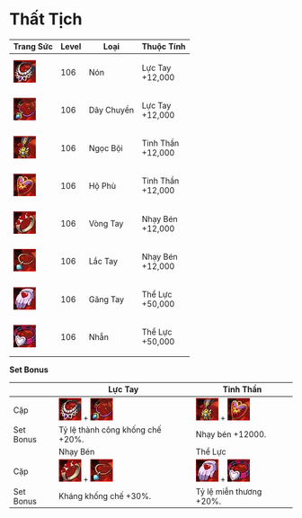 # Thất Tịch

| Trang Sức                                    | Level | Loại       | Thuộc Tính                  |
| -------------------------------------------- | ----- | ---------- | --------------------------- |
| ![](<../../.gitbook/assets/image (681).png>) | 106   | Nón        | <p>Lực Tay<br>+12,000</p>   |
| ![](<../../.gitbook/assets/image (766).png>) | 106   | Dây Chuyền | <p>Lực Tay<br>+12,000</p>   |
| ![](<../../.gitbook/assets/image (953).png>) | 106   | Ngọc Bội   | <p>Tinh Thần<br>+12,000</p> |
| ![](<../../.gitbook/assets/image (944).png>) | 106   | Hộ Phù     | <p>Tinh Thần<br>+12,000</p> |
| ![](<../../.gitbook/assets/image (902).png>) | 106   | Vòng Tay   | <p>Nhạy Bén<br>+12,000</p>  |
| ![](<../../.gitbook/assets/image (914).png>) | 106   | Lắc Tay    | <p>Nhạy Bén<br>+12,000</p>  |
| ![](<../../.gitbook/assets/image (251).png>) | 106   | Găng Tay   | <p>Thể Lực<br>+50,000</p>   |
| ![](<../../.gitbook/assets/image (734).png>) | 106   | Nhẫn       | <p>Thể Lực<br>+50,000</p>   |

&#x20;

**Set Bonus**

|           | Lực Tay                                                                                     | Tinh Thần                                                                                   |
| --------- | ------------------------------------------------------------------------------------------- | ------------------------------------------------------------------------------------------- |
| Cặp       | ![](<../../.gitbook/assets/image (681).png>) + ![](<../../.gitbook/assets/image (766).png>) | ![](<../../.gitbook/assets/image (953).png>) + ![](<../../.gitbook/assets/image (944).png>) |
| Set Bonus | Tỷ lệ thành công khống chế +20%.                                                            | Nhạy bén +12000.                                                                            |
|           | Nhạy Bén                                                                                    | Thể Lực                                                                                     |
| Cặp       | ![](<../../.gitbook/assets/image (902).png>) + ![](<../../.gitbook/assets/image (914).png>) | ![](<../../.gitbook/assets/image (251).png>) + ![](<../../.gitbook/assets/image (734).png>) |
| Set Bonus | Kháng khống chế +30%.                                                                       | Tỷ lệ miễn thương +20%.                                                                     |


